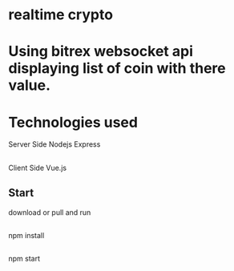 # realtime crypto
# Using bitrex websocket api displaying list of coin with there value.
# Technologies used
Server Side Nodejs Express
##
Client Side Vue.js

## Start
download or pull and run 
## 
npm install
## 
npm start 
## 






